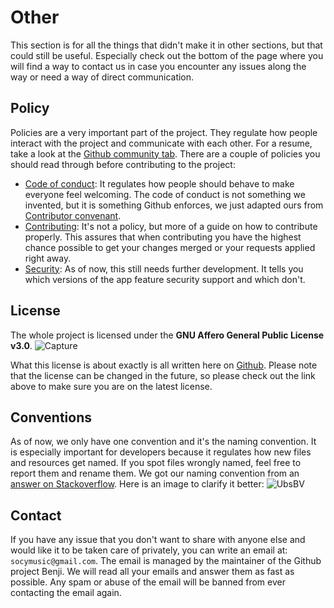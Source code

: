 # Other
This section is for all the things that didn't make it in other sections, but that could still be useful. Especially check out the bottom of the page where you will find a way to contact us in case you encounter any issues along the way or need a way of direct communication.

## Policy
Policies are a very important part of the project. They regulate how people interact with the project and communicate with each other. For a resume, take a look at the [Github community tab](https://github.com/Benji377/SocyMusic/community).
There are a couple of policies you should read through before contributing to the project:
- [Code of conduct](https://github.com/Benji377/SocyMusic/blob/main/CODE_OF_CONDUCT.md): It regulates how people should behave to make everyone feel welcoming. The code of conduct is not something we invented, but it is something Github enforces, we just adapted ours from [Contributor convenant](https://www.contributor-covenant.org/version/2/0/code_of_conduct/).
- [Contributing](https://github.com/Benji377/SocyMusic/blob/main/CONTRIBUTING.md): It's not a policy, but more of a guide on how to contribute properly. This assures that when contributing you have the highest chance possible to get your changes merged or your requests applied right away.
- [Security](https://github.com/Benji377/SocyMusic/blob/main/SECURITY.md): As of now, this still needs further development. It tells you which versions of the app feature security support and which don't.

## License
The whole project is licensed under the **GNU Affero General Public License v3.0**.
![Capture](https://user-images.githubusercontent.com/50681275/128631838-d80c94b1-1594-4543-872a-445bc8c2c195.PNG)


What this license is about exactly is all written here on [Github](https://github.com/Benji377/SocyMusic/blob/main/LICENSE).
Please note that the license can be changed in the future, so please check out the link above to make sure you are on the latest license.

## Conventions
As of now, we only have one convention and it's the naming convention. It is especially important for developers because it regulates how new files and resources get named. If you spot files wrongly named, feel free to report them and rename them.
We got our naming convention from an [answer on Stackoverflow](https://stackoverflow.com/questions/7165582/are-there-conventions-on-how-to-name-resources/39866695#39866695). Here is an image to clarify it better:
![UbsBV](https://user-images.githubusercontent.com/50681275/128631851-d9593fda-d247-4c8f-b6b2-a9c889a4770d.png)

## Contact
If you have any issue that you don't want to share with anyone else and would like it to be taken care of privately, you can write an email at: `socymusic@gmail.com`. The email is managed by the maintainer of the Github project Benji. We will read all your emails and answer them as fast as possible. Any spam or abuse of the email will be banned from ever contacting the email again. 
